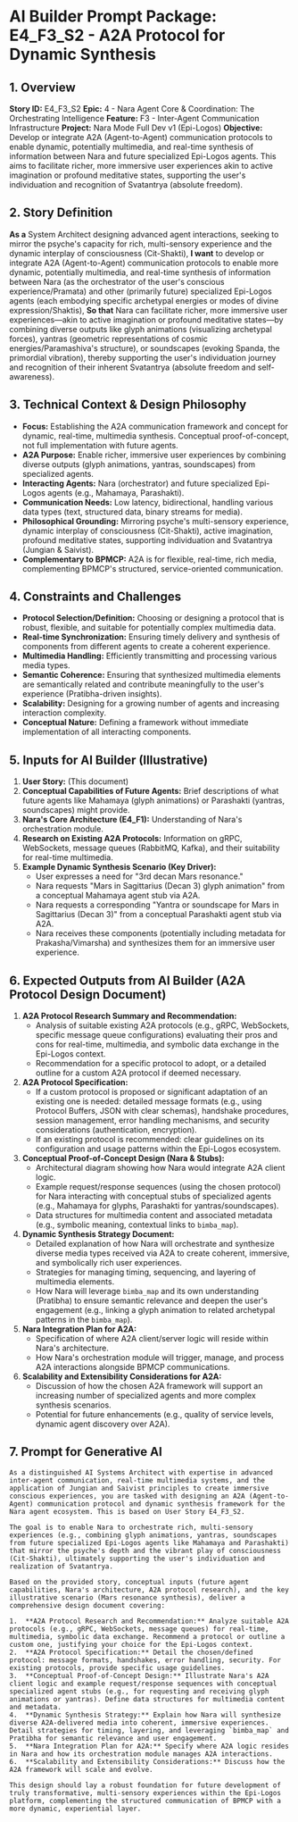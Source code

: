 # AI Builder Prompt Package: E4_F3_S2 - A2A Protocol for Dynamic Synthesis

## 1. Overview

**Story ID:** E4_F3_S2
**Epic:** 4 - Nara Agent Core & Coordination: The Orchestrating Intelligence
**Feature:** F3 - Inter-Agent Communication Infrastructure
**Project:** Nara Mode Full Dev v1 (Epi-Logos)
**Objective:** Develop or integrate A2A (Agent-to-Agent) communication protocols to enable dynamic, potentially multimedia, and real-time synthesis of information between Nara and future specialized Epi-Logos agents. This aims to facilitate richer, more immersive user experiences akin to active imagination or profound meditative states, supporting the user's individuation and recognition of Svatantrya (absolute freedom).

## 2. Story Definition

**As a** System Architect designing advanced agent interactions, seeking to mirror the psyche's capacity for rich, multi-sensory experience and the dynamic interplay of consciousness (Cit-Shakti),
**I want** to develop or integrate A2A (Agent-to-Agent) communication protocols to enable more dynamic, potentially multimedia, and real-time synthesis of information between Nara (as the orchestrator of the user's conscious experience/Pramata) and other (primarily future) specialized Epi-Logos agents (each embodying specific archetypal energies or modes of divine expression/Shaktis),
**So that** Nara can facilitate richer, more immersive user experiences—akin to active imagination or profound meditative states—by combining diverse outputs like glyph animations (visualizing archetypal forces), yantras (geometric representations of cosmic energies/Paramashiva's structure), or soundscapes (evoking Spanda, the primordial vibration), thereby supporting the user's individuation journey and recognition of their inherent Svatantrya (absolute freedom and self-awareness).

## 3. Technical Context & Design Philosophy

*   **Focus:** Establishing the A2A communication framework and concept for dynamic, real-time, multimedia synthesis. Conceptual proof-of-concept, not full implementation with future agents.
*   **A2A Purpose:** Enable richer, immersive user experiences by combining diverse outputs (glyph animations, yantras, soundscapes) from specialized agents.
*   **Interacting Agents:** Nara (orchestrator) and future specialized Epi-Logos agents (e.g., Mahamaya, Parashakti).
*   **Communication Needs:** Low latency, bidirectional, handling various data types (text, structured data, binary streams for media).
*   **Philosophical Grounding:** Mirroring psyche's multi-sensory experience, dynamic interplay of consciousness (Cit-Shakti), active imagination, profound meditative states, supporting individuation and Svatantrya (Jungian & Saivist).
*   **Complementary to BPMCP:** A2A is for flexible, real-time, rich media, complementing BPMCP's structured, service-oriented communication.

## 4. Constraints and Challenges

*   **Protocol Selection/Definition:** Choosing or designing a protocol that is robust, flexible, and suitable for potentially complex multimedia data.
*   **Real-time Synchronization:** Ensuring timely delivery and synthesis of components from different agents to create a coherent experience.
*   **Multimedia Handling:** Efficiently transmitting and processing various media types.
*   **Semantic Coherence:** Ensuring that synthesized multimedia elements are semantically related and contribute meaningfully to the user's experience (Pratibha-driven insights).
*   **Scalability:** Designing for a growing number of agents and increasing interaction complexity.
*   **Conceptual Nature:** Defining a framework without immediate implementation of all interacting components.

## 5. Inputs for AI Builder (Illustrative)

1.  **User Story:** (This document)
2.  **Conceptual Capabilities of Future Agents:** Brief descriptions of what future agents like Mahamaya (glyph animations) or Parashakti (yantras, soundscapes) might provide.
3.  **Nara's Core Architecture (E4_F1):** Understanding of Nara's orchestration module.
4.  **Research on Existing A2A Protocols:** Information on gRPC, WebSockets, message queues (RabbitMQ, Kafka), and their suitability for real-time multimedia.
5.  **Example Dynamic Synthesis Scenario (Key Driver):**
    *   User expresses a need for "3rd decan Mars resonance."
    *   Nara requests "Mars in Sagittarius (Decan 3) glyph animation" from a conceptual Mahamaya agent stub via A2A.
    *   Nara requests a corresponding "Yantra or soundscape for Mars in Sagittarius (Decan 3)" from a conceptual Parashakti agent stub via A2A.
    *   Nara receives these components (potentially including metadata for Prakasha/Vimarsha) and synthesizes them for an immersive user experience.

## 6. Expected Outputs from AI Builder (A2A Protocol Design Document)

1.  **A2A Protocol Research Summary and Recommendation:**
    *   Analysis of suitable existing A2A protocols (e.g., gRPC, WebSockets, specific message queue configurations) evaluating their pros and cons for real-time, multimedia, and symbolic data exchange in the Epi-Logos context.
    *   Recommendation for a specific protocol to adopt, or a detailed outline for a custom A2A protocol if deemed necessary.
2.  **A2A Protocol Specification:**
    *   If a custom protocol is proposed or significant adaptation of an existing one is needed: detailed message formats (e.g., using Protocol Buffers, JSON with clear schemas), handshake procedures, session management, error handling mechanisms, and security considerations (authentication, encryption).
    *   If an existing protocol is recommended: clear guidelines on its configuration and usage patterns within the Epi-Logos ecosystem.
3.  **Conceptual Proof-of-Concept Design (Nara & Stubs):**
    *   Architectural diagram showing how Nara would integrate A2A client logic.
    *   Example request/response sequences (using the chosen protocol) for Nara interacting with conceptual stubs of specialized agents (e.g., Mahamaya for glyphs, Parashakti for yantras/soundscapes).
    *   Data structures for multimedia content and associated metadata (e.g., symbolic meaning, contextual links to `bimba_map`).
4.  **Dynamic Synthesis Strategy Document:**
    *   Detailed explanation of how Nara will orchestrate and synthesize diverse media types received via A2A to create coherent, immersive, and symbolically rich user experiences.
    *   Strategies for managing timing, sequencing, and layering of multimedia elements.
    *   How Nara will leverage `bimba_map` and its own understanding (Pratibha) to ensure semantic relevance and deepen the user's engagement (e.g., linking a glyph animation to related archetypal patterns in the `bimba_map`).
5.  **Nara Integration Plan for A2A:**
    *   Specification of where A2A client/server logic will reside within Nara's architecture.
    *   How Nara's orchestration module will trigger, manage, and process A2A interactions alongside BPMCP communications.
6.  **Scalability and Extensibility Considerations for A2A:**
    *   Discussion of how the chosen A2A framework will support an increasing number of specialized agents and more complex synthesis scenarios.
    *   Potential for future enhancements (e.g., quality of service levels, dynamic agent discovery over A2A).

## 7. Prompt for Generative AI

```
As a distinguished AI Systems Architect with expertise in advanced inter-agent communication, real-time multimedia systems, and the application of Jungian and Saivist principles to create immersive conscious experiences, you are tasked with designing an A2A (Agent-to-Agent) communication protocol and dynamic synthesis framework for the Nara agent ecosystem. This is based on User Story E4_F3_S2.

The goal is to enable Nara to orchestrate rich, multi-sensory experiences (e.g., combining glyph animations, yantras, soundscapes from future specialized Epi-Logos agents like Mahamaya and Parashakti) that mirror the psyche's depth and the vibrant play of consciousness (Cit-Shakti), ultimately supporting the user's individuation and realization of Svatantrya.

Based on the provided story, conceptual inputs (future agent capabilities, Nara's architecture, A2A protocol research), and the key illustrative scenario (Mars resonance synthesis), deliver a comprehensive design document covering:

1.  **A2A Protocol Research and Recommendation:** Analyze suitable A2A protocols (e.g., gRPC, WebSockets, message queues) for real-time, multimedia, symbolic data exchange. Recommend a protocol or outline a custom one, justifying your choice for the Epi-Logos context.
2.  **A2A Protocol Specification:** Detail the chosen/defined protocol: message formats, handshakes, error handling, security. For existing protocols, provide specific usage guidelines.
3.  **Conceptual Proof-of-Concept Design:** Illustrate Nara's A2A client logic and example request/response sequences with conceptual specialized agent stubs (e.g., for requesting and receiving glyph animations or yantras). Define data structures for multimedia content and metadata.
4.  **Dynamic Synthesis Strategy:** Explain how Nara will synthesize diverse A2A-delivered media into coherent, immersive experiences. Detail strategies for timing, layering, and leveraging `bimba_map` and Pratibha for semantic relevance and user engagement.
5.  **Nara Integration Plan for A2A:** Specify where A2A logic resides in Nara and how its orchestration module manages A2A interactions.
6.  **Scalability and Extensibility Considerations:** Discuss how the A2A framework will scale and evolve.

This design should lay a robust foundation for future development of truly transformative, multi-sensory experiences within the Epi-Logos platform, complementing the structured communication of BPMCP with a more dynamic, experiential layer.
```
